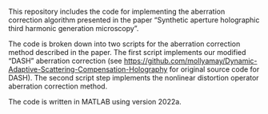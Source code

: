 This repository includes the code for implementing the aberration correction algorithm presented in the paper “Synthetic aperture holographic third harmonic generation microscopy”. 

The code is broken down into two scripts for the aberration correction method described in the paper. The first script implements our modified “DASH” aberration correction (see https://github.com/mollyamay/Dynamic-Adaptive-Scattering-Compensation-Holography for original source code for DASH). The second script step implements the nonlinear distortion operator aberration correction method. 

The code is written in MATLAB using version 2022a. 

